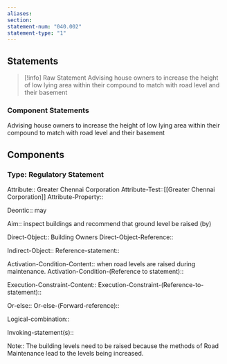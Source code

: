 ```yaml
---
aliases: 
section: 
statement-num: "040.002"
statement-type: "1"
---
```

## Statements 
> [!info] Raw Statement
> Advising house owners to increase the height of low lying area within their compound to match with road level and their basement 
> 

### Component Statements
Advising house owners to increase the height of low lying area within their compound to match with road level and their basement 
## Components
### Type: Regulatory Statement
Attribute:: Greater Chennai Corporation
Attribute-Test::[[Greater Chennai Corporation]]
Attribute-Property::

Deontic:: may

Aim:: inspect buildings and recommend that ground level be raised (by)

Direct-Object:: Building Owners
Direct-Object-Reference:: 

Indirect-Object::
	Reference-statement::

Activation-Condition-Content:: when road levels are raised during maintenance. 
	Activation-Condition-(Reference to statement)::

Execution-Constraint-Content::
	Execution-Constraint-(Reference-to-statement)::

Or-else::
	Or-else-(Forward-reference)::

Logical-combination::

Invoking-statement(s)::

Note:: The building levels need to be raised because the methods of Road Maintenance lead to the levels being increased.  